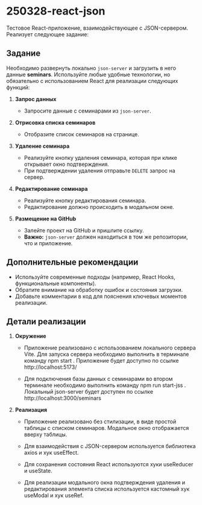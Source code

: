 # 250328-react-json
Тестовое React-приложение, взаимодействующее с JSON-сервером.
Реализует следующее задание:

## Задание

Необходимо развернуть локально `json-server` и загрузить в него данные **seminars**. Используйте любые удобные технологии, но обязательно с использованием React для реализации следующих функций:

1. **Запрос данных**

   - Запросите данные с семинарами из `json-server`.

2. **Отрисовка списка семинаров**

   - Отобразите список семинаров на странице.

3. **Удаление семинара**

   - Реализуйте кнопку удаления семинара, которая при клике открывает окно подтверждения.
   - При подтверждении удаления отправьте `DELETE` запрос на сервер.

4. **Редактирование семинара**

   - Реализуйте кнопку редактирования семинара.
   - Редактирование должно происходить в модальном окне.

5. **Размещение на GitHub**
   - Залейте проект на GitHub и пришлите ссылку.
   - **Важно:** `json-server` должен находиться в том же репозитории, что и приложение.

## Дополнительные рекомендации

- Используйте современные подходы (например, React Hooks, функциональные компоненты).
- Обратите внимание на обработку ошибок и состояния загрузки.
- Добавьте комментарии в код для пояснения ключевых моментов реализации.

## Детали реализации

1. **Окружение**

   - Приложение реализовано с использованием локального сервера Vite. Для запуска сервера необходимо выполнить в терминале команду npm start . Приложение будет доступно по ссылке http://localhost:5173/

   - Для подключения базы данных с семинарами во втором терминале необходимо выполнить команду npm run start-jss . Локальный json-server будет доступен по ссылке http://localhost:3000/seminars

2. **Реализация**

   - Приложение реализовано без стилизации, в виде простой таблицы с списком семинаров. Модальное окно отображается вверху таблицы.

   - Для взаимодействия с JSON-сервером используется библиотека axios и хук useEffect.

   - Для сохранения состояния React используются хуки useReducer и useState.

   - Для реализации модального окна подтверждения удаления и редактирования элемента списка используется кастомный хук useModal и хук useRef.
